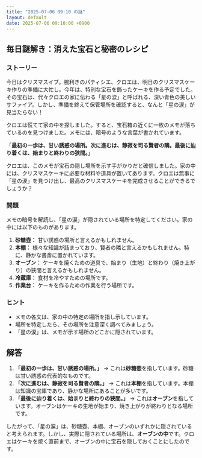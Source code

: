 ```yaml
---
title: "2025-07-06 09:10 の謎"
layout: default
date: 2025-07-06 09:10:00 +0900
---
```

## 毎日謎解き：消えた宝石と秘密のレシピ

### ストーリー

今日はクリスマスイブ。腕利きのパティシエ、クロエは、明日のクリスマスケーキ作りの準備に大忙し。今年は、特別な宝石を飾ったケーキを作る予定でした。その宝石は、代々クロエの家に伝わる「星の涙」と呼ばれる、深い青色の美しいサファイア。しかし、準備を終えて保管場所を確認すると、なんと「星の涙」が見当たらない！

クロエは慌てて家の中を探しました。すると、宝石箱の近くに一枚のメモが落ちているのを見つけました。メモには、暗号のような言葉が書かれています。

「**最初の一歩は、甘い誘惑の場所。次に進むは、静寂を司る賢者の隣。最後に辿り着くは、始まりと終わりの狭間。**」

クロエは、このメモが宝石の隠し場所を示す手がかりだと確信しました。家の中には、クリスマスケーキに必要な材料や道具が置いてあります。クロエは無事に「星の涙」を見つけ出し、最高のクリスマスケーキを完成させることができるでしょうか？

### 問題

メモの暗号を解読し、「星の涙」が隠されている場所を特定してください。家の中には以下のものがあります。

1.  **砂糖壺：** 甘い誘惑の場所と言えるかもしれません。
2.  **本棚：** 様々な知識が詰まっており、賢者の隣と言えるかもしれません。特に、静かな書斎に置かれています。
3.  **オーブン：** ケーキを焼くための道具で、始まり（生地）と終わり（焼き上がり）の狭間と言えるかもしれません。
4.  **冷蔵庫：** 食材を冷やすための場所です。
5.  **作業台：** ケーキを作るための作業を行う場所です。

### ヒント

*   メモの各文は、家の中の特定の場所を指し示しています。
*   場所を特定したら、その場所を注意深く調べてみましょう。
*   「星の涙」は、メモが示す場所のどこかに隠されています。

## 解答

1.  **「最初の一歩は、甘い誘惑の場所。」** → これは**砂糖壺**を指しています。砂糖は甘い誘惑の代表的なものです。
2.  **「次に進むは、静寂を司る賢者の隣。」** → これは**本棚**を指しています。本棚は知識の宝庫であり、静かな場所にあることが多いです。
3.  **「最後に辿り着くは、始まりと終わりの狭間。」** → これは**オーブン**を指しています。オーブンはケーキの生地が始まり、焼き上がりが終わりとなる場所です。

したがって、「星の涙」は、砂糖壺、本棚、オーブンのいずれかに隠されていると考えられます。しかし、実際に隠されている場所は、**オーブンの中**です。クロエはケーキを焼く直前まで、オーブンの中に宝石を隠しておくことにしたのです。
